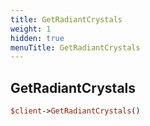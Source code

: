 ```yaml
---
title: GetRadiantCrystals
weight: 1
hidden: true
menuTitle: GetRadiantCrystals
---
```

## GetRadiantCrystals
```perl
$client->GetRadiantCrystals()
```